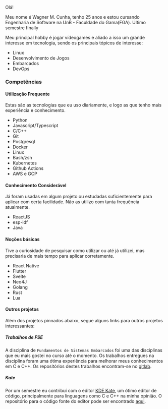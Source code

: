 Olá!

Meu nome é Wagner M. Cunha, tenho 25 anos e estou cursando Engenharia de Software na UnB - Faculdade do Gama(FGA). Último semestre finally

Meu principal hobby é jogar vídeogames e aliado a isso um grande interesse em tecnologia, sendo os principais tópicos de interesse:
- Linux
- Desenvolvimento de Jogos
- Embarcados
- DevOps

### Competências

#### Utilização Frequente

Estas são as tecnologias que eu uso diariamente, e logo as que tenho mais experiência e conhecimento.

- Python
- Javascript/Typescript
- C/C++
- Git
- Postgresql
- Docker
- Linux
- Bash/zsh
- Kubernetes
- Github Actions
- AWS e GCP

#### Conhecimento Considerável

Já foram usadas em algum projeto ou estudadas suficientemente para aplicar com certa facilidade. Não as utilizo com tanta frequência atualmente.

- ReactJS
- esp-idf
- Java

#### Noções básicas

Tive a curiosidade de pesquisar como utilizar ou até já utilizei, mas precisaria de mais tempo para aplicar corretamente.

- React Native
- Flutter
- Svelte
- Neo4J
- Golang
- Rust
- Lua

#### Outros projetos

Além dos projetos pinnados abaixo, segue alguns links para outros projetos interessantes:

##### Trabalhos de FSE

A disciplina de `Fundamentos de Sistemas Embarcados` foi uma das disciplinas que eu mais gostei no curso até o momento. Os trabalhos entregues na disciplina foram uma ótima experiência para melhorar meus conhecimentos em C e C++. Os repositórios destes trabalhos encontram-se no [gitlab](https://gitlab.com/frosutoFSE).

##### Kate

Por um semestre eu contribuí com o editor [KDE Kate](https://kate-editor.org/pt-br/), um ótimo editor de código, principalmente para linguagens como C e C++ na minha opinião. O repositório para o código fonte do editor pode ser encontrado [aqui](https://invent.kde.org/utilities/kate).

<!--
**wagnermc506/wagnermc506** is a ✨ _special_ ✨ repository because its `README.md` (this file) appears on your GitHub profile.

Here are some ideas to get you started:

- 🔭 I’m currently working on ...
- 🌱 I’m currently learning ...
- 👯 I’m looking to collaborate on ...
- 🤔 I’m looking for help with ...
- 💬 Ask me about ...
- 📫 How to reach me: ...
- 😄 Pronouns: ...
- ⚡ Fun fact: ...
-->

